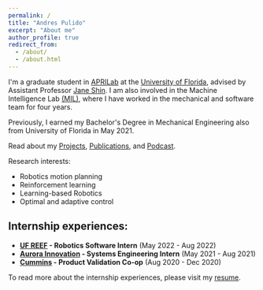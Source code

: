 ```yaml
---
permalink: /
title: "Andres Pulido"
excerpt: "About me"
author_profile: true
redirect_from: 
  - /about/
  - /about.html
---
```


I'm a graduate student in [APRILab](https://aprilab.mae.ufl.edu/) at the [University of Florida](https://ufl.edu), advised by Assistant Professor [Jane Shin](https://mae.ufl.edu/people/faculty/primary/profiles/jane-jaejeong-shin/). I am also involved in the Machine Intelligence Lab [(MIL)](http://subjugator.org/), where I have worked in the mechanical and software team for four years. 
 
Previously, I earned my Bachelor's Degree in Mechanical Engineering also from University of Florida in May 2021.

Read about my [Projects](https://andrespulido8.github.io/projects/), [Publications](https://andrespulido8.github.io/publications/), and [Podcast](https://andrespulido8.github.io/podcast/).

Research interests:

- Robotics motion planning
- Reinforcement learning
- Learning-based Robotics
- Optimal and adaptive control

Internship experiences:
---
- **[UF REEF](https://avl.reef.ufl.edu/) - Robotics Software Intern** (May 2022 - Aug 2022)
- **[Aurora Innovation](https://aurora.tech/) - Systems Engineering Intern** (May 2021 - Aug 2021)
- **[Cummins](https://www.cummins.com/) - Product Validation Co-op** (Aug 2020 - Dec 2020)

To read more about the internship experiences, please visit my [resume](https://andrespulido8.github.io/cv/).
